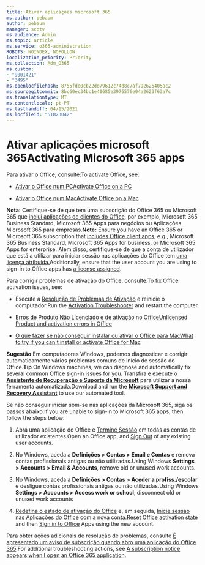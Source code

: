 ```yaml
---
title: Ativar aplicações microsoft 365
ms.author: pebaum
author: pebaum
manager: scotv
ms.audience: Admin
ms.topic: article
ms.service: o365-administration
ROBOTS: NOINDEX, NOFOLLOW
localization_priority: Priority
ms.collection: Adm_O365
ms.custom:
- "9001421"
- "3495"
ms.openlocfilehash: 8755fde0cb22dd79612c74d8c7af792625405ac2
ms.sourcegitcommit: 8bc60ec34bc1e40685e3976576e04a2623f63a7c
ms.translationtype: MT
ms.contentlocale: pt-PT
ms.lasthandoff: 04/15/2021
ms.locfileid: "51823042"
---
```

# <a name="activating-microsoft-365-apps"></a><span data-ttu-id="6c8c3-102">Ativar aplicações microsoft 365</span><span class="sxs-lookup"><span data-stu-id="6c8c3-102">Activating Microsoft 365 apps</span></span>

<span data-ttu-id="6c8c3-103">Para ativar o Office, consulte:</span><span class="sxs-lookup"><span data-stu-id="6c8c3-103">To activate Office, see:</span></span>

- [<span data-ttu-id="6c8c3-104">Ativar o Office num PC</span><span class="sxs-lookup"><span data-stu-id="6c8c3-104">Activate Office on a PC</span></span>](https://support.office.com/article/activate-office-5bd38f38-db92-448b-a982-ad170b1e187e) 

- [<span data-ttu-id="6c8c3-105">Ativar o Office num Mac</span><span class="sxs-lookup"><span data-stu-id="6c8c3-105">Activate Office on a Mac</span></span>](https://support.office.com/article/activate-office-for-mac-7f6646b1-bb14-422a-9ad4-a53410fcefb2)

<span data-ttu-id="6c8c3-106">**Nota:**  Certifique-se de que tem uma subscrição do Office 365 ou Microsoft 365 que [inclui aplicações de clientes do Office](https://support.office.com/article/28cbc8cf-1332-4f04-9123-9b660abb629e), por exemplo, Microsoft 365 Business Standard, Microsoft 365 Apps para negócios ou Aplicações Microsoft 365 para empresas.</span><span class="sxs-lookup"><span data-stu-id="6c8c3-106">**Note:**  Ensure you have an Office 365 or Microsoft 365 subscription that [includes Office client apps](https://support.office.com/article/28cbc8cf-1332-4f04-9123-9b660abb629e), e.g., Microsoft 365 Business Standard, Microsoft 365 Apps for business, or Microsoft 365 Apps for enterprise.</span></span> <span data-ttu-id="6c8c3-107">Além disso, certifique-se de que a conta de utilizador que está a utilizar para iniciar sessão nas aplicações do Office tem [uma licença atribuída.](https://docs.microsoft.com/microsoft-365/admin/manage/assign-licenses-to-users)</span><span class="sxs-lookup"><span data-stu-id="6c8c3-107">Additionally, ensure that the user account you are using to sign-in to Office apps has [a license assigned](https://docs.microsoft.com/microsoft-365/admin/manage/assign-licenses-to-users).</span></span>

<span data-ttu-id="6c8c3-108">Para corrigir problemas de ativação do Office, consulte:</span><span class="sxs-lookup"><span data-stu-id="6c8c3-108">To fix Office activation issues, see:</span></span>

- <span data-ttu-id="6c8c3-109">Execute a [Resolução de Problemas de Ativação](https://aka.ms/SARA-OfficeActivation-Alchemy) e reinicie o computador.</span><span class="sxs-lookup"><span data-stu-id="6c8c3-109">Run the [Activation Troubleshooter](https://aka.ms/SARA-OfficeActivation-Alchemy) and restart the computer.</span></span>
- [<span data-ttu-id="6c8c3-110">Erros de Produto Não Licenciado e de ativação no Office</span><span class="sxs-lookup"><span data-stu-id="6c8c3-110">Unlicensed Product and activation errors in Office</span></span>](https://support.office.com/article/unlicensed-product-and-activation-errors-in-office-0d23d3c0-c19c-4b2f-9845-5344fedc4380)

- [<span data-ttu-id="6c8c3-111">O que fazer se não conseguir instalar ou ativar o Office para Mac</span><span class="sxs-lookup"><span data-stu-id="6c8c3-111">What to try if you can't install or activate Office for Mac</span></span>](https://support.office.com/article/what-to-try-if-you-can-t-install-or-activate-office-for-mac-5efba2b4-b1e6-4e5f-bf3c-6ab945d03dea)

<span data-ttu-id="6c8c3-112">**Sugestão** Em computadores Windows, podemos diagnosticar e corrigir automaticamente vários problemas comuns de início de sessão do Office.</span><span class="sxs-lookup"><span data-stu-id="6c8c3-112">**Tip** On Windows machines, we can diagnose and automatically fix several common Office sign-in issues for you.</span></span> <span data-ttu-id="6c8c3-113">Transfira e execute o **[Assistente de Recuperação e Suporte da Microsoft](https://aka.ms/SaRA-OfficeSignInScenario)** para utilizar a nossa ferramenta automatizada.</span><span class="sxs-lookup"><span data-stu-id="6c8c3-113">Download and run the  **[Microsoft Support and Recovery Assistant](https://aka.ms/SaRA-OfficeSignInScenario)** to use our automated tool.</span></span>

<span data-ttu-id="6c8c3-114">Se não conseguir iniciar sôm-se nas aplicações da Microsoft 365, siga os passos abaixo:</span><span class="sxs-lookup"><span data-stu-id="6c8c3-114">If you are unable to sign-in to Microsoft 365 apps, then follow the steps below:</span></span>

1. <span data-ttu-id="6c8c3-115">Abra uma aplicação do Office e [Termine Sessão](https://go.microsoft.com/fwlink/?linkid=2114082) em todas as contas de utilizador existentes.</span><span class="sxs-lookup"><span data-stu-id="6c8c3-115">Open an Office app, and [Sign Out](https://go.microsoft.com/fwlink/?linkid=2114082) of any existing user accounts.</span></span>

2. <span data-ttu-id="6c8c3-116">No Windows, aceda a **Definições > Contas > Email e Contas** e remova contas profissionais antigas ou não utilizadas.</span><span class="sxs-lookup"><span data-stu-id="6c8c3-116">Using Windows **Settings > Accounts > Email & Accounts**, remove old or unused work accounts.</span></span>

3. <span data-ttu-id="6c8c3-117">No Windows, aceda a **Definições > Contas > Aceder a profiss./escolar** e desligue contas profissionais antigas ou não utilizadas.</span><span class="sxs-lookup"><span data-stu-id="6c8c3-117">Using Windows **Settings > Accounts > Access work or school**, disconnect old or unused work accounts</span></span>

4. <span data-ttu-id="6c8c3-118">[Redefina o estado de ativação do Office](https://docs.microsoft.com/office365/troubleshoot/activation/reset-office-365-proplus-activation-state) e, em seguida, [Inicie sessão nas Aplicações do Office](https://support.office.com/article/sign-in-to-office-b9582171-fd1f-4284-9846-bdd72bb28426) com a nova conta.</span><span class="sxs-lookup"><span data-stu-id="6c8c3-118">[Reset Office activation state](https://docs.microsoft.com/office365/troubleshoot/activation/reset-office-365-proplus-activation-state) and then [Sign in to Office](https://support.office.com/article/sign-in-to-office-b9582171-fd1f-4284-9846-bdd72bb28426) Apps using the new account.</span></span>

<span data-ttu-id="6c8c3-119">Para obter ações adicionais de resolução de problemas, consulte [É apresentado um aviso de subscrição quando abro uma aplicação do Office 365](https://support.office.com/article/a-subscription-notice-appears-when-i-open-an-office-365-application-4cabe32c-f594-4c0e-9191-3d3ade10cceb).</span><span class="sxs-lookup"><span data-stu-id="6c8c3-119">For additional troubleshooting actions, see [A subscription notice appears when I open an Office 365 application](https://support.office.com/article/a-subscription-notice-appears-when-i-open-an-office-365-application-4cabe32c-f594-4c0e-9191-3d3ade10cceb).</span></span>

